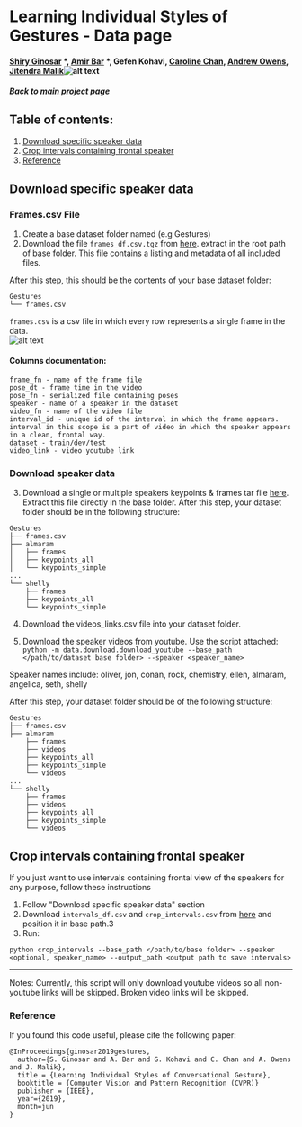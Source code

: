# Learning Individual Styles of Gestures - Data page
#### [Shiry Ginosar](http://people.eecs.berkeley.edu/~shiry) *, [Amir Bar](http://amirbar.github.io) *, Gefen Kohavi, [Caroline Chan](https://www.csail.mit.edu/person/caroline-chan), [Andrew Owens](http://andrewowens.com/), [Jitendra Malik](https://people.eecs.berkeley.edu/~malik/)![alt text](../data/teaser_gan_oliver_041.png "")
##### Back to [main project page](https://people.eecs.berkeley.edu/~shiry/projects/speech2gesture/index.html)


## Table of contents:
1. [Download specific speaker data](#Download-specific-speaker-data)
2. [Crop intervals containing frontal speaker](#Crop-intervals-containing-frontal-speaker)
3. [Reference](#reference)

## Download specific speaker data
### Frames.csv File

1. Create a base dataset folder named (e.g Gestures)
2. Download the file `frames_df.csv.tgz` from [here](https://drive.google.com/drive/folders/1qvvnfGwas8DUBrwD4DoBnvj8anjSLldZ). extract in the root path of base folder. This file contains a listing and metadata of all included files. 

After this step, this should be the contents of your base dataset folder:
```
Gestures
└── frames.csv
```


`frames.csv` is a csv file in which every row represents a single frame in the data.  
![alt text](../data/frames.png "")

#### Columns documentation:
```
frame_fn - name of the frame file
pose_dt - frame time in the video
pose_fn - serialized file containing poses
speaker - name of a speaker in the dataset
video_fn - name of the video file
interval_id - unique id of the interval in which the frame appears. interval in this scope is a part of video in which the speaker appears in a clean, frontal way.
dataset - train/dev/test
video_link - video youtube link   
```

### Download speaker data

3. Download a single or multiple speakers keypoints & frames tar file [here](https://drive.google.com/drive/folders/1qvvnfGwas8DUBrwD4DoBnvj8anjSLldZ). Extract this file directly in the base folder. 
After this step, your dataset folder should be in the following structure:
```
Gestures
├── frames.csv
├── almaram
│   ├── frames
│   ├── keypoints_all
│   └── keypoints_simple
...
└── shelly
    ├── frames
    ├── keypoints_all
    └── keypoints_simple
```
 
4. Download the videos_links.csv file into your dataset folder.
 
5. Download the speaker videos from youtube. Use the script attached:
`python -m data.download.download_youtube --base_path </path/to/dataset base folder> --speaker <speaker_name>`

Speaker names include: 
oliver, jon, conan, rock, chemistry, ellen, almaram, angelica, seth, shelly


After this step, your dataset folder should be of the following structure:
```
Gestures
├── frames.csv
├── almaram
    ├── frames
    ├── videos
    ├── keypoints_all
    ├── keypoints_simple
    └── videos
...
└── shelly
    ├── frames
    ├── videos
    ├── keypoints_all
    ├── keypoints_simple
    └── videos
```

## Crop intervals containing frontal speaker

If you just want to use intervals containing frontal view of the speakers for any purpose, follow these instructions

1. Follow "Download specific speaker data" section
2. Download `intervals_df.csv` and `crop_intervals.csv` from [here](https://drive.google.com/drive/folders/1qvvnfGwas8DUBrwD4DoBnvj8anjSLldZ) and position it in base path.3
3. Run: 

```python crop_intervals --base_path </path/to/base folder> --speaker <optional, speaker_name> --output_path <output path to save intervals>```

---


Notes:
Currently, this script will only download youtube videos so all non-youtube links will be skipped. Broken video links will be skipped.

### Reference
If you found this code useful, please cite the following paper:


```
@InProceedings{ginosar2019gestures,
  author={S. Ginosar and A. Bar and G. Kohavi and C. Chan and A. Owens and J. Malik},
  title = {Learning Individual Styles of Conversational Gesture},
  booktitle = {Computer Vision and Pattern Recognition (CVPR)}
  publisher = {IEEE},
  year={2019},
  month=jun
}
```
